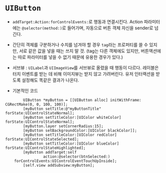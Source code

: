 # `UIButton`


 - `addTarget:Action:forControlEvents:`로 행동과 연결시킨다. Action 파라미터에는 `@selector(method:)`로 들어가며, 자동으로 버튼 객체 자신을 sender로 넘긴다.
 - 간단히 객체를 구분하거나 수치를 넘겨야 할 경우 `tag`라는 프로퍼티를 쓸 수 있지만, 서로 같은 값을 넣을 때는 쓰지 말 것. (tag는 다른 객체에도 있지만, 버튼액션에는 따로 파라미터를 넣을 수 없기 때문에 유용한 경우가 있다.)
 - 서브뷰 : `UILabel`과 `UIImageView`를 서브뷰로 올렸을 때 행동이 다르다. 레이블은 터치 이벤트를 받는 데 비해 이미지뷰는 받지 않고 가려버린다. 유저 인터랙션을 받도록 설정해도 똑같은 결과가 나온다.

- 기본적인 코드
```objc
        UIButton *myButton = [[UIButton alloc] initWithFrame: CGRectMake(0, 0, 100, 100)];
        [myButton setTitle:@"myButtonTitle" forState:UIControlStateNormal];
        [myButton setTitleColor:[UIColor whiteColor] forState:UIControlStateNormal];
        [myButton.layer setCornerRadius:15];
        [myButton setBackgroundColor:[UIColor blackColor]];
        [myButton setTitleColor:[UIColor redColor] forState:UIControlStateSelected];
        [myButton setTitleColor:[UIColor blueColor] forState:UIControlStateHighlighted];
        [myButton addTarget:self 
        		 action:@selector(btnSelected:)
    forControlEvents:UIControlEventTouchUpInside];        
		[self.view addSubview:myButton];
```